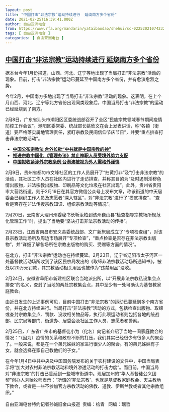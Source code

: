 ```yaml
---
layout: post
title: "中国打击“非法宗教”运动持续进行  延烧南方多个省份"
date: 2021-02-25T16:39:41.000Z
author: 自由亚洲电台
from: https://www.rfa.org/mandarin/yataibaodao/shehui/sc-02252021074232.html
tags: [ 自由亚洲电台 ]
categories: [ 自由亚洲电台 ]
---
```

<!--1614271181000-->
[中国打击“非法宗教”运动持续进行  延烧南方多个省份](https://www.rfa.org/mandarin/yataibaodao/shehui/sc-02252021074232.html)
------

<div>
<p>据本台今年1月份报道，山西、河北、辽宁等地出现了当局打击“非法宗教”活动的现象。目前，打击“非法宗教”运动已蔓延至中国南方多个省份，并有愈演愈烈之势。</p><p>今年2月，中国南方多地出现了当局打击“非法宗教”活动的现象。这表明，在上个月山西、河北、辽宁等北方省份出现同类现象后，中国当局打击“非法宗教”的运动已经延烧到了南方。</p><p>2月8日，广东省汕头市潮阳区区委统战部召开了全区“民族宗教领域春节期间疫情防控工作会议”。潮阳区委常委、统战部长姚欣文在会上发表讲话，称“各镇（街道）要严格落实属地管理责任，紧盯宗教及民间信仰节庆节日”，并要“重点排查打击非法宗教活动”。</p><p></p><ul><li><a href="https://www.rfa.org/mandarin/yataibaodao/gangtai/hcm2-02252021070006.html"><strong>中国公布宗教法 台外长批“中共就是中国宗教的神”</strong></a></li><li><strong><a href="https://www.rfa.org/mandarin/yataibaodao/shehui/gf1-02102021070444.html">推进宗教中国化 《管理办法》禁止神职人员受境外势力支配</a></strong></li><li><strong><a href="https://www.rfa.org/mandarin/yataibaodao/shehui/gf2-11252020062349.html">中国拟收紧涉外宗教条例 台港澳被视为外人需格外谨慎</a></strong></li></ul><p></p><p>2月9日，贵州省都匀市文峰社区的工作人员展开了“扫黄打非”及“打击非法宗教”的活动，其社区工作人员在社区内进行了走访排查，并称其目的为“及时遏制淫秽色情出版物，非法宗教出版物、印刷品等文化垃圾在社区出现”。此外，贵州省贵阳市大营路街道，则于2月19日在其官方微信公众号上发布文章，称该街道的中天居委会已组织工作人员及志愿者“深入辖区”，对“非法宗教”进行了“摸底排查”，“查看是否存在非法传授宗教知识、组织宗教活动等情况”。</p><p>2月20日，云南省大理州州委秘书长靳汝柏到该州巍山县“检查指导宗教场所规范化管理工作”时，提出了当地要“坚决打击非法宗教活动的传播”。</p><p>2月23日，江西省南昌市安义县委统战部、文广新旅局成立了“专项检查组”，对该县宗教活动场所及周边市场展开“专项检查”，“重点检查是否存在非法宗教出版物”，并“详细了解各场所在宗教出版物的购买、受赠等方面的情况”。</p><p>在北方，打击“非法宗教”运动也在持续蔓延。2月23日，辽宁省辽阳市太子河区一处基督教活动场所收到了该区民宗局发出的《取缔非法宗教活动场所通知书》，被处以20万元罚款，其宗教活动相关用品也被作为“违禁用品”没收。</p><p>2月24日，安徽省阜阳市新建社区联合当地派出所，以“开展非法宗教私设集会点排查”的名义，查封了当地的两处宗教集会点，其中至少有一处可确认为基督教家庭教会。</p><p>由近日发生的上述事例可见，目前中国打击“非法宗教”的运动已蔓延到多个南方省份，并在北方持续进行。当局打击“非法宗教”活动的方式，包括检查出版物、取缔或查封宗教集会点、罚款、没收相关物品等，执行此项运动者则包括各地的统战部、民宗局等部门、街道办、居委会及社区工作人员、志愿者和警察。</p><p>2月25日，广东省广州市的基督徒小为（化名）向记者介绍了当地一间家庭教会的情况：“（因为）疫情的关系和政府不断的打压，我们其实已经很少有很多人的聚会了。一般来说，都是在一个弟兄姊妹的家进行很少人的聚会。有的弟兄姊妹有子女，就会选择在家自己教他们的子女。”</p><p>在今年1月4日中共中央及中国国务院发布的关于农村建设的文件中，中国当局表示将“加大对农村非法宗教活动和境外渗透活动的打击力度”。而目前，中国当局对“非法宗教”的打击已蔓延到一些城市街道中。现居加州的“华人基督徒公义团契”创办人刘贻牧师表示：“所谓的‘非法宗教’，也就是基督教家庭教会、天主教地下教会，或者是一些不参加官方宗教活动的佛教、道教、伊斯兰教或者其他宗教组织。”<br/><br/>自由亚洲电台特约记者孙诚旧金山报道  责编：梒青   网编：瑞哲</p>
</div>

